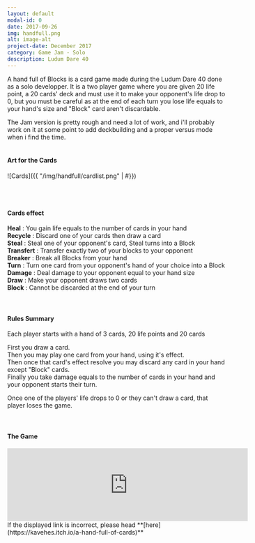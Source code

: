 ```yaml
---
layout: default
modal-id: 0
date: 2017-09-26
img: handfull.png
alt: image-alt
project-date: December 2017
category: Game Jam - Solo
description: Ludum Dare 40
---
```

A hand full of Blocks is a card game made during the Ludum Dare 40 done as a solo developper. It is a two player game where you are given 20 life point, a 20 cards' deck and must use it to make your opponent's life drop to 0, but you must be careful as at the end of each turn you lose life equals to your hand's size and "Block" card aren't discardable.
  
The Jam version is pretty rough and need a lot of work, and i'll probably work on it at some point to add deckbuilding and a proper versus mode when i find the time.
<br><br>
#### Art for the Cards
![Cards]({{ "/img/handfull/cardlist.png" | #}})

<br><br>
#### Cards effect
**Heal** : You gain life equals to the number of cards in your hand  
**Recycle** : Discard one of your cards then draw a card  
**Steal** : Steal one of your opponent's card, Steal turns into a Block  
**Transfert** : Transfer exactly two of your blocks to your opponent  
**Breaker** : Break all Blocks from your hand  
**Turn** : Turn one card from your opponent's hand of your choice into a Block  
**Damage** : Deal damage to your opponent equal to your hand size  
**Draw** : Make your opponent draws two cards  
**Block** : Cannot be discarded at the end of your turn  
<br><br>
#### Rules Summary

Each player starts with a hand of 3 cards, 20 life points and 20 cards  
  
First you draw a card.  
Then you may play one card from your hand, using it's effect.  
Then once that card's effect resolve you may discard any card in your hand except "Block" cards.  
Finally you take damage equals to the number of cards in your hand and your opponent starts their turn.  
  
Once one of the players' life drops to 0 or they can't draw a card, that player loses the game.  
<br><br>
#### The Game
<iframe frameborder="0" src="https://itch.io/embed/200832" width="552" height="167"></iframe>
If the displayed link is incorrect, please head **[here](https://kavehes.itch.io/a-hand-full-of-cards)**